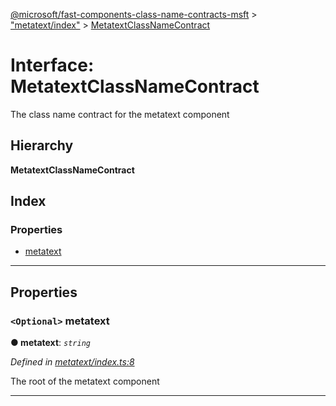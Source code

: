 [@microsoft/fast-components-class-name-contracts-msft](../README.md) > ["metatext/index"](../modules/_metatext_index_.md) > [MetatextClassNameContract](../interfaces/_metatext_index_.metatextclassnamecontract.md)

# Interface: MetatextClassNameContract

The class name contract for the metatext component

## Hierarchy

**MetatextClassNameContract**

## Index

### Properties

* [metatext](_metatext_index_.metatextclassnamecontract.md#metatext)

---

## Properties

<a id="metatext"></a>

### `<Optional>` metatext

**● metatext**: *`string`*

*Defined in [metatext/index.ts:8](https://github.com/Microsoft/fast-dna/blob/164dd3ca/packages/fast-components-class-name-contracts-msft/src/metatext/index.ts#L8)*

The root of the metatext component

___

